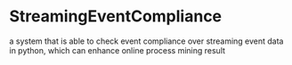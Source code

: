# StreamingEventCompliance
a system that is able to check event compliance over streaming event data in python, which can enhance online process mining result
